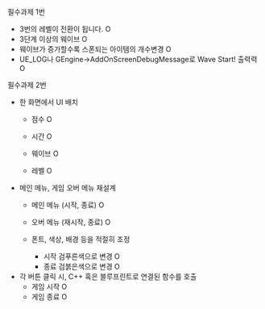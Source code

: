 필수과제 1번

- 3번의 레벨이 전환이 됩니다. O
- 3단계 이상의 웨이브 O
- 웨이브가 증가할수록 스폰되는 아이템의 개수변경 O
- UE_LOG나 GEngine->AddOnScreenDebugMessage로 Wave Start! 출력력 O

필수과제 2번

- 한 화면에서 UI 배치
    - 점수 O
            
    - 시간 O
            
    - 웨이브 O
            
    - 레벨 O
- 메인 메뉴, 게임 오버 메뉴 재설계 
    - 메인 메뉴 (시작, 종료) O
            
    - 오버 메뉴 (재시작, 종료) O
            
    - 폰트, 색상, 배경 등을 적절히 조정 
        - 시작 검푸른색으로 변경 O
        - 종료 검붉은색으로 변경 O
- 각 버튼 클릭 시, C++ 혹은 블루프린트로 연결된 함수를 호출
    - 게임 시작 O
    - 게임 종료 O